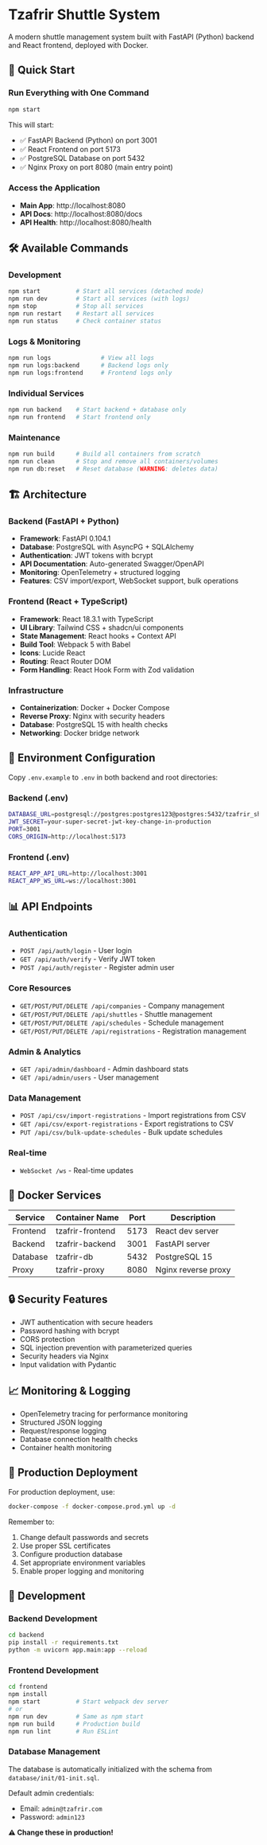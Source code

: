# Tzafrir Shuttle System

A modern shuttle management system built with FastAPI (Python) backend and React frontend, deployed with Docker.

## 🚀 Quick Start

### Run Everything with One Command
```bash
npm start
```
This will start:
- ✅ FastAPI Backend (Python) on port 3001
- ✅ React Frontend on port 5173  
- ✅ PostgreSQL Database on port 5432
- ✅ Nginx Proxy on port 8080 (main entry point)

### Access the Application
- **Main App**: http://localhost:8080
- **API Docs**: http://localhost:8080/docs
- **API Health**: http://localhost:8080/health

## 🛠️ Available Commands

### Development
```bash
npm start          # Start all services (detached mode)
npm run dev        # Start all services (with logs)
npm stop           # Stop all services
npm run restart    # Restart all services
npm run status     # Check container status
```

### Logs & Monitoring
```bash
npm run logs              # View all logs
npm run logs:backend      # Backend logs only
npm run logs:frontend     # Frontend logs only
```

### Individual Services
```bash
npm run backend    # Start backend + database only
npm run frontend   # Start frontend only
```

### Maintenance
```bash
npm run build      # Build all containers from scratch
npm run clean      # Stop and remove all containers/volumes
npm run db:reset   # Reset database (WARNING: deletes data)
```

## 🏗️ Architecture

### Backend (FastAPI + Python)
- **Framework**: FastAPI 0.104.1
- **Database**: PostgreSQL with AsyncPG + SQLAlchemy
- **Authentication**: JWT tokens with bcrypt
- **API Documentation**: Auto-generated Swagger/OpenAPI
- **Monitoring**: OpenTelemetry + structured logging
- **Features**: CSV import/export, WebSocket support, bulk operations

### Frontend (React + TypeScript)
- **Framework**: React 18.3.1 with TypeScript
- **UI Library**: Tailwind CSS + shadcn/ui components
- **State Management**: React hooks + Context API
- **Build Tool**: Webpack 5 with Babel
- **Icons**: Lucide React
- **Routing**: React Router DOM
- **Form Handling**: React Hook Form with Zod validation

### Infrastructure
- **Containerization**: Docker + Docker Compose
- **Reverse Proxy**: Nginx with security headers
- **Database**: PostgreSQL 15 with health checks
- **Networking**: Docker bridge network

## 🔧 Environment Configuration

Copy `.env.example` to `.env` in both backend and root directories:

### Backend (.env)
```bash
DATABASE_URL=postgresql://postgres:postgres123@postgres:5432/tzafrir_shuttle
JWT_SECRET=your-super-secret-jwt-key-change-in-production
PORT=3001
CORS_ORIGIN=http://localhost:5173
```

### Frontend (.env)
```bash
REACT_APP_API_URL=http://localhost:3001
REACT_APP_WS_URL=ws://localhost:3001
```

## 📊 API Endpoints

### Authentication
- `POST /api/auth/login` - User login
- `GET /api/auth/verify` - Verify JWT token
- `POST /api/auth/register` - Register admin user

### Core Resources
- `GET/POST/PUT/DELETE /api/companies` - Company management
- `GET/POST/PUT/DELETE /api/shuttles` - Shuttle management  
- `GET/POST/PUT/DELETE /api/schedules` - Schedule management
- `GET/POST/PUT/DELETE /api/registrations` - Registration management

### Admin & Analytics
- `GET /api/admin/dashboard` - Admin dashboard stats
- `GET /api/admin/users` - User management

### Data Management
- `POST /api/csv/import-registrations` - Import registrations from CSV
- `GET /api/csv/export-registrations` - Export registrations to CSV
- `PUT /api/csv/bulk-update-schedules` - Bulk update schedules

### Real-time
- `WebSocket /ws` - Real-time updates

## 🐳 Docker Services

| Service | Container Name | Port | Description |
|---------|---------------|------|-------------|
| Frontend | tzafrir-frontend | 5173 | React dev server |
| Backend | tzafrir-backend | 3001 | FastAPI server |
| Database | tzafrir-db | 5432 | PostgreSQL 15 |
| Proxy | tzafrir-proxy | 8080 | Nginx reverse proxy |

## 🔒 Security Features

- JWT authentication with secure headers
- Password hashing with bcrypt
- CORS protection
- SQL injection prevention with parameterized queries
- Security headers via Nginx
- Input validation with Pydantic

## 📈 Monitoring & Logging

- OpenTelemetry tracing for performance monitoring
- Structured JSON logging
- Request/response logging
- Database connection health checks
- Container health monitoring

## 🚀 Production Deployment

For production deployment, use:
```bash
docker-compose -f docker-compose.prod.yml up -d
```

Remember to:
1. Change default passwords and secrets
2. Use proper SSL certificates
3. Configure production database
4. Set appropriate environment variables
5. Enable proper logging and monitoring

## 🤝 Development

### Backend Development
```bash
cd backend
pip install -r requirements.txt
python -m uvicorn app.main:app --reload
```

### Frontend Development  
```bash
cd frontend
npm install
npm start          # Start webpack dev server
# or
npm run dev        # Same as npm start
npm run build      # Production build
npm run lint       # Run ESLint
```

### Database Management
The database is automatically initialized with the schema from `database/init/01-init.sql`.

Default admin credentials:
- Email: `admin@tzafrir.com`
- Password: `admin123`

**⚠️ Change these in production!**